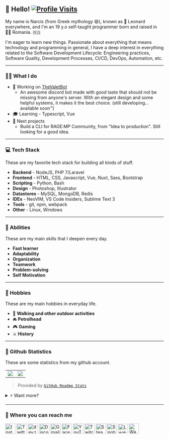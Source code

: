 ## 👋 Hello! [![Profile Visits](https://badges.pufler.dev/visits/LeonardSSH/LeonardSSH?style=flat-square&color=c3002f)](https://pufler.dev/git-badges/)

My name is Narcis (from Greek mythology 😄), known as 🦁 Leonard everywhere, and I'm an 19 y.o self-taught programmer born and raised in 🧛‍♂️ Romania. 🇷🇴

I'm eager to learn new things. 
Passionate about everything that means technology and programming in general, I have a deep interest in everything related to the Software Development Lifecycle: Engineering practices, Software Quality, Development Processes, CI/CD, DevOps, Automation, etc.

---

### 👨‍💻 What I do
   
   * 💼 Working on [TheValetBot]
      * An awesome discord bot made with good taste that should not be missing from anyone's server. With an elegant design and some helpful systems, it makes it the best choice. (still developing... available soon™️)
   * 🎓 Learning - Typescript, Vue
   * 🚧 Next projects
      * Build a CLI for RAGE:MP Community, from "Idea to production". Still looking for a good idea.

---

<!--
* 🎓 I’m currently learning [<img src="https://github.com/LeonardSSH/LeonardSSH/blob/master/typescript.svg" alt="Typescript" width="26" align="center">][TS] & [<img src="https://github.com/LeonardSSH/LeonardSSH/blob/master/vue.svg" alt="Vue.js" width="22" align="center">][Vue.js].
* 😄 Pronouns: **he/him**.
* ⚡️ Fun fact: *There are two ways to write error-free programs; only the third one works.*
* <img src="https://github.com/LeonardSSH/LeonardSSH/blob/master/spotify.svg" alt="Twitch" width="24" align="center"> The best [`manele playlist`] on spotify (only for <img src="https://github.com/LeonardSSH/LeonardSSH/blob/master/romania.png" alt="Romania" width="20" align="center"> Romanians)
-->

<!--
#### 🥅 2020 Goals: 
   - [ ] Contribute more to Open Source projects
   - [ ] Make my own framework for the [`@TheValetBot`]
   - [ ] Finish [`@TheValetBot`] 😂
   - [ ] Learn [<img src="https://github.com/LeonardSSH/LeonardSSH/blob/master/typescript.svg" alt="Typescript" width="26" align="center">][TS] & [<img src="https://github.com/LeonardSSH/LeonardSSH/blob/master/angular.svg" alt="Angular" width="32" align="center">][Angular]
   - [ ] Learn more about API
   - [ ] Make the basic systems required for the GTA V Server [`@rysemultiplayer`]
-->
 
<!--
## 💻 What I'm working on
   * **[RYSE Multiplayer]** - A <img src="https://github.com/LeonardSSH/LeonardSSH/blob/master/romania.png" alt="Romania" width="24" align="center"> Romanian GTA V Online server, on platform [<img src="https://github.com/LeonardSSH/LeonardSSH/blob/master/ragemp.png" alt="RAGE:MP" width="18" align="center">][RAGEMP].
   * **[ryse.mp](https://ryse.mp)** - Frontend and backend for https://ryse.mp
   * **[valet](https://leonard.sh)** (in standby at the moment) - A multi purpose, open source [<img src="https://github.com/LeonardSSH/LeonardSSH/blob/master/discord.svg" alt="Discord" width="26" align="center">][`discord`] bot. You can find all related repos [`@TheValetBot`]. 
-->
   
### 💻 Tech Stack
These are my favorite tech stack for building all kinds of stuff.

   * **Backend** - NodeJS, PHP 7/Laravel
   * **Frontend** - HTML, CSS, Javascript, Vue, Nuxt, Sass, Bootstrap
   * **Scripting** - Python, Bash
   * **Design** - Photoshop, Illustrator
   * **Datastores** - MySQL, MongoDB, Redis
   * **IDEs** - NeoVIM, VS Code Insiders, Sublime Text 3
   * **Tools** - git, npm, webpack
   * **Other** - Linux, Windows
   
---
   
### 🌟 Abilities
These are my main skills that I deepen every day.

   * **Fast learner**
   * **Adaptability**
   * **Organization**
   * **Teamwork**
   * **Problem-solving**
   * **Self Motivation**

---

### 🌅 Hobbies
These are my main hobbies in everyday life.

   * 🏃 **Walking and other outdoor activities**
   * 🚘 **Petrolhead**
   * 🎮 **Gaming**
   * ⚔️ **History**
   
--- 
   
### 🧾 Github Statistics
These are some statistics from my github account.
   
<!--
## 📫 Where you can reach me
[<img src="https://github.com/LeonardSSH/LeonardSSH/blob/master/instagram.svg" alt="Instagram" width="32px" align="center">][Instagram]
[<img src="https://github.com/LeonardSSH/LeonardSSH/blob/master/twitter.svg" alt="Twitter" width="32" align="center">][Twitter]
[<img src="https://practicaldev-herokuapp-com.freetls.fastly.net/assets/devlogo-pwa-512.png" alt="dev.to" width="32" align="center">][DevTo]
[<img src="https://github.com/LeonardSSH/LeonardSSH/blob/master/discord.svg" alt="Discord" width="32" align="center">][Discord]
[<img src="https://github.com/LeonardSSH/LeonardSSH/blob/master/gmail.svg" alt="Gmail" width="32" align="center">][Gmail]
[<img src="https://github.com/LeonardSSH/LeonardSSH/blob/master/facebook.svg" alt="Facebook" width="32" align="center">][Facebook]
[<img src="https://github.com/LeonardSSH/LeonardSSH/blob/master/youtube.svg" alt="YouTube" width="32" align="center">][YouTube]
[<img src="https://github.com/LeonardSSH/LeonardSSH/blob/master/twitch.svg" alt="Twitch" width="32" align="center">][Twitch]
[<img src="https://github.com/LeonardSSH/LeonardSSH/blob/master/steam.svg" alt="Steam" width="32" align="center">][Steam]
[<img src="https://github.com/LeonardSSH/LeonardSSH/blob/master/spotify.svg" alt="Spotify" width="32" align="center">][Spotify]
[<img src="https://github.com/LeonardSSH/LeonardSSH/blob/master/leaks-logo.png" alt="Leaks.ro" width="30" align="center">][Leaks-Profile]
-->

<!--
## 👨‍💻 Languages & 🛠️ Tools
[<img src="https://github.com/LeonardSSH/LeonardSSH/blob/master/html5.svg" alt="HTML5" width="36" align="center">][HTML5]
[<img src="https://github.com/LeonardSSH/LeonardSSH/blob/master/css3.svg" alt="CSS3" width="36" align="center">][CSS3]
[<img src="https://github.com/LeonardSSH/LeonardSSH/blob/master/bootstrap.svg" alt="Bootstrap" width="36" align="center">][Bootstrap]
[<img src="https://raw.githubusercontent.com/github/explore/ccc16358ac4530c6a69b1b80c7223cd2744dea83/topics/php/php.png" alt="PHP" width="32" align="center">][PHP]
[<img src="https://raw.githubusercontent.com/github/explore/80688e429a7d4ef2fca1e82350fe8e3517d3494d/topics/nodejs/nodejs.png" alt="Node.js" width="32" align="center">][Node.js]
[<img src="https://github.com/LeonardSSH/LeonardSSH/blob/master/javascript.svg" alt="Javascript" width="36" align="center">][JS]
[<img src="https://github.com/LeonardSSH/LeonardSSH/blob/master/typescript.svg" alt="Typescript" width="36" align="center">][TS]
[<img src="https://github.com/LeonardSSH/LeonardSSH/blob/master/sass.svg" alt="Sass" width="36" align="center">][Sass]
[<img src="https://github.com/LeonardSSH/LeonardSSH/blob/master/vue.svg" alt="Vue.js" width="36" align="center">][Vue.js]
[<img src="https://www.vectorlogo.zone/logos/nuxtjs/nuxtjs-icon.svg" alt="Nuxt.js" width="32" align="center">][Nuxt.js]
[<img src="https://github.com/LeonardSSH/LeonardSSH/blob/master/git.svg" alt="Git" width="36" align="center">][Git]
[<img src="https://raw.githubusercontent.com/github/explore/80688e429a7d4ef2fca1e82350fe8e3517d3494d/topics/npm/npm.png" alt="Node Package Manager" width="32" align="center">][npm]
[<img src="https://i.imgur.com/SrEvsTW.png" alt="MySQL" width="32" align="center">][MySQL]
[<img src="https://github.com/LeonardSSH/LeonardSSH/blob/master/mongodb.svg" alt="MongoDB" width="32" align="center">][MongoDB]
[<img src="https://github.com/LeonardSSH/LeonardSSH/blob/master/postgresql.svg" alt="PostgreSQL" width="32" align="center">][PostgreSQL]
[<img src="https://github.com/LeonardSSH/LeonardSSH/blob/master/neovim.svg" alt="NeoVIM" width="32" align="center">][NeoVIM]
[<img src="https://github.com/LeonardSSH/LeonardSSH/blob/master/vscodeinsiders.svg" alt="VSCodeInsiders" width="32" align="center">][VSCode Insiders]
[<img src="https://github.com/LeonardSSH/LeonardSSH/blob/master/sublimetext3.svg" alt="Sublime Text 3" width="32" align="center">][Sublime Text 3]
[<img src="https://github.com/LeonardSSH/LeonardSSH/blob/master/bash.svg" alt="Bash" width="38" align="center">][Bash]
[<img src="https://devicons.github.io/devicon/devicon.git/icons/webpack/webpack-original.svg" alt="Webpack" width="34" align="center">][Webpack]
[<img src="https://github.com/LeonardSSH/LeonardSSH/blob/master/photoshop.svg" alt="Photoshop" width="36" align="center">][Photoshop]
[<img src="https://www.vectorlogo.zone/logos/adobe_illustrator/adobe_illustrator-icon.svg" alt="Illustrator" width="28" align="center">][Illustrator]
[<img src="https://devicons.github.io/devicon/devicon.git/icons/linux/linux-original.svg" alt="Linux" width="32" align="center">][Linux]
[<img src="https://github.com/LeonardSSH/LeonardSSH/blob/master/redis.svg" alt="Redis" width="32" align="center">][Redis]
-->

<!--
## 📊 Statistics
[<img src="https://github.com/LeonardSSH/LeonardSSH/blob/master/wakatime.svg" alt="Wakatime" width="32px" align="center">][Wakatime]
-->

<table>
  <tr>
    <td align="center" style="padding=0;width=50%;">
      <img align="center" style="padding=0;" src="https://github-readme-stats-eight-theta.vercel.app/api?username=leonardssh&show_icons=true&include_all_commits=true&count_private=true&bg_color=1c1c1c&hide_border=true&text_color=ffffff&title_color=c3002f&icon_color=c3002f" />
    </td>
    <td align="center" style="padding=0;width=50%;">
      <img align="center" style="padding=0;" src="https://github-readme-stats.vercel.app/api/top-langs/?username=LeonardSSH&layout=compact&bg_color=1c1c1c&hide_border=true&text_color=ffffff&title_color=c3002f&icon_color=c3002f" />
    </td>
  </tr>
</table>

> Provided by [`GitHub Readme Stats`]

<details>
   <summary>⚡ Want more? </summary>
   
   <br>
   
<!--START_SECTION:waka-->
**🐱 My Github Data** 

> 🏆 1,770 Contributions in the Year 2020
 > 
> 📦 52.5 kB Used in Github's Storage 
 > 
> 💼 Opted to Hire
 > 
> 📜 11 Public Repositories
 > 
> 🔑 11 Private Repositories 

**I'm an Early 🐤** 

```text
🌞 Morning    132 commits    ███░░░░░░░░░░░░░░░░░░░░░░   13.36% 
🌆 Daytime    460 commits    ███████████░░░░░░░░░░░░░░   46.56% 
🌃 Evening    338 commits    ████████░░░░░░░░░░░░░░░░░   34.21% 
🌙 Night      58 commits     █░░░░░░░░░░░░░░░░░░░░░░░░   5.87%

```
📅 **I'm Most Productive on Thursday** 

```text
Monday       120 commits    ███░░░░░░░░░░░░░░░░░░░░░░   12.15% 
Tuesday      101 commits    ██░░░░░░░░░░░░░░░░░░░░░░░   10.22% 
Wednesday    170 commits    ████░░░░░░░░░░░░░░░░░░░░░   17.21% 
Thursday     217 commits    █████░░░░░░░░░░░░░░░░░░░░   21.96% 
Friday       100 commits    ██░░░░░░░░░░░░░░░░░░░░░░░   10.12% 
Saturday     203 commits    █████░░░░░░░░░░░░░░░░░░░░   20.55% 
Sunday       77 commits     ██░░░░░░░░░░░░░░░░░░░░░░░   7.79%

```


📊 **This Week I Spent My Time On** 

```text
💬 Programming Languages: 
Vue.js                   9 hrs 37 mins       █████████░░░░░░░░░░░░░░░░   38.32% 
JavaScript               8 hrs 40 mins       ████████░░░░░░░░░░░░░░░░░   34.56% 
TypeScript               2 hrs 42 mins       ██░░░░░░░░░░░░░░░░░░░░░░░   10.8% 
JSON                     1 hr 21 mins        █░░░░░░░░░░░░░░░░░░░░░░░░   5.44% 
VimL                     54 mins             █░░░░░░░░░░░░░░░░░░░░░░░░   3.64%

🔥 Editors: 
Vim                      16 hrs 14 mins      ████████████████░░░░░░░░░   64.63% 
VS Code                  8 hrs 53 mins       ████████░░░░░░░░░░░░░░░░░   35.37%

💻 Operating System: 
Linux                    24 hrs 3 mins       ████████████████████████░   95.79% 
Windows                  1 hr 3 mins         █░░░░░░░░░░░░░░░░░░░░░░░░   4.21%

```

**I Mostly Code in JavaScript** 

```text
JavaScript               4 repos             ████████░░░░░░░░░░░░░░░░░   33.33% 
CSS                      4 repos             ████████░░░░░░░░░░░░░░░░░   33.33% 
HTML                     1 repo              ██░░░░░░░░░░░░░░░░░░░░░░░   8.33% 
TSQL                     1 repo              ██░░░░░░░░░░░░░░░░░░░░░░░   8.33% 
TypeScript               1 repo              ██░░░░░░░░░░░░░░░░░░░░░░░   8.33%

```



<!--END_SECTION:waka-->

</details>

---

### 📣 Where you can reach me

[<img src="https://github.com/LeonardSSH/LeonardSSH/blob/master/instagram.svg" alt="Instagram" width="32px" align="center">][Instagram]
[<img src="https://github.com/LeonardSSH/LeonardSSH/blob/master/twitter.svg" alt="Twitter" width="32" align="center">][Twitter]
[<img src="https://practicaldev-herokuapp-com.freetls.fastly.net/assets/devlogo-pwa-512.png" alt="dev.to" width="32" align="center">][DevTo]
[<img src="https://github.com/LeonardSSH/LeonardSSH/blob/master/discord.svg" alt="Discord" width="32" align="center">][Discord]
[<img src="https://github.com/LeonardSSH/LeonardSSH/blob/master/gmail.svg" alt="Gmail" width="32" align="center">][Gmail]
[<img src="https://github.com/LeonardSSH/LeonardSSH/blob/master/facebook.svg" alt="Facebook" width="32" align="center">][Facebook]
[<img src="https://github.com/LeonardSSH/LeonardSSH/blob/master/youtube.svg" alt="YouTube" width="32" align="center">][YouTube]
[<img src="https://github.com/LeonardSSH/LeonardSSH/blob/master/twitch.svg" alt="Twitch" width="32" align="center">][Twitch]
[<img src="https://github.com/LeonardSSH/LeonardSSH/blob/master/steam.svg" alt="Steam" width="32" align="center">][Steam]
[<img src="https://github.com/LeonardSSH/LeonardSSH/blob/master/spotify.svg" alt="Spotify" width="32" align="center">][Spotify]
[<img src="https://github.com/LeonardSSH/LeonardSSH/blob/master/leaks-logo.png" alt="Leaks.ro" width="30" align="center">][Leaks-Profile]
[<img src="https://github.com/LeonardSSH/LeonardSSH/blob/master/wakatime.svg" alt="Wakatime" width="32px" align="center">][Wakatime]

<!--START_SECTION:links-->

[`discord`]:               https://discord.com/

[TheValetBot]:             https://github.com/TheValetBot
[RYSE Multiplayer]:        https://github.com/rysemultiplayer

[RAGEMP]:                  https://rage.mp/

[Instagram]:               https://www.instagram.com/leonardssh22/
[Twitter]:                 https://twitter.com/leonardssh_22
[DevTo]:                   https://dev.to/leonardssh
[Discord]:                 https://discord.com/users/290131759159443457
[Gmail]:                   mailto:contact@leonard.sh
[Facebook]:                https://www.facebook.com/leonardssh22
[YouTube]:                 https://www.youtube.com/LeonardSSH
[Twitch]:                  https://www.twitch.tv/leonardssh22
[Steam]:                   https://steamcommunity.com/id/leonardssh/
[Spotify]:                 https://open.spotify.com/user/dwte9evqj8dph3ke924c7olpt

[HTML5]:                   https://developer.mozilla.org/en-US/docs/Web/HTML
[CSS3]:                    https://developer.mozilla.org/en-US/docs/Web/CSS
[PHP]:                     https://www.php.net/
[Node.js]:                 https://nodejs.org/en/
[JS]:                      https://developer.mozilla.org/en-US/docs/Web/JavaScript
[TS]:                      https://www.typescriptlang.org/
[Sass]:                    https://sass-lang.com/
[Vue.js]:                  https://vuejs.org/

[Git]:                     https://git-scm.com/
[npm]:                     https://npmjs.com
[MySQL]:                   https://www.mysql.com/
[MongoDB]:                 https://www.mongodb.com/
[PostgreSQL]:              https://www.postgresql.org/
[NeoVIM]:                  https://neovim.io/
[VSCode Insiders]:         https://code.visualstudio.com/insiders/
[Sublime Text 3]:          https://www.sublimetext.com/
[Bash]:                    https://www.gnu.org/software/bash/
[Bootstrap]:               https://getbootstrap.com
[Webpack]:                 https://webpack.js.org
[Nuxt.js]:                 https://nuxtjs.org/
[Photoshop]:               https://www.photoshop.com/en
[Illustrator]:             https://www.adobe.com/in/products/illustrator.html
[Linux]:                   https://www.linux.org/
[Redis]:                   https://redis.io/

[`manele playlist`]:       https://open.spotify.com/playlist/329xtb1CReijERQqI6dJCV?si=Lhlzc7MGT2yTmI4V46tarA
[Leaks-Profile]:           https://www.leaks.ro/profile/8-leonard/
[`GitHub Readme Stats`]:   https://github.com/anuraghazra/github-readme-stats

[Wakatime]:                https://wakatime.com/@leonard

<!--END_SECTION:links-->
